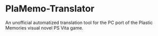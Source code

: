 # PlaMemo-Translator
An unofficial automatized translation tool for the PC port of the Plastic Memories visual novel PS Vita game.
